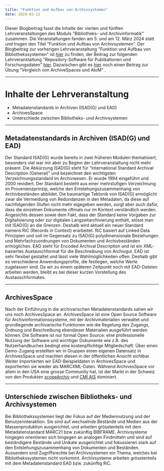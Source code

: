 ```yaml
---
title: "Funktion und Aufbau von Archivsystemen"
date: 2024-03-12
---
```

Dieser Blogbeitrag fasst die Inhalte der vierten und fünften Lehrveranstaltungen des Moduls "Bibliotheks- und Archivinformatik" zusammen. Die Veranstaltungen fanden am 5. und am 12. März 2024 statt und trugen den Titel "Funktion und Aufbau von Archivsystemen".
Der Blogbeitrag zur vorherigen Lehrveranstaltung "Funktion und Aufbau von Bibliothekssystemen" ist [hier](https://anna-staub.github.io/lerntagebuch_bain/2024/02/27/bibliothekssysteme.html) zu finden, der Beitrag zur folgenden Lehrveranstaltung "Repository-Software für Publikationen und Forschungsdaten" [hier](https://anna-staub.github.io/lerntagebuch_bain/2024/03/26/repo-software_fuer_publikationen_und_forschungsdaten.html).
Dazwischen gibt es [hier](https://anna-staub.github.io/lerntagebuch_bain/2024/03/12/vergleich_archivespace_atom.html) noch einen Beitrag zur Übung "Vergleich von ArchiveSpaces und AtoM" .

-----

# Inhalte der Lehrveranstaltung
-	Metadatenstandards in Archiven (ISAD(G) und EAD)
-	ArchivesSpace
-	Unterschiede zwischen Bibliotheks- und Archivsystemen

-----

## Metadatenstandards in Archiven (ISAD(G) und EAD)
Der Standard ISAD(G) wurde bereits in zwei früheren Modulen thematisiert, besonders viel war mir aber zu Beginn der Lehrveranstaltung nicht mehr präsent. Die Abkürzung ISAD(G) steht für "International Standard Archival Description (General)" und bezeichnet den wichtigsten Verzeichnungsstandard im Archivwesen. Er wurde 1994 eingeführt und 2000 revidiert. Der Standard besteht aus einer mehrstufigen Verzeichnung im Provenienzprinzip, welche den Entstehungszusammenhang von Archivbeständen abbildet. Die baumartige Tektonik von ISAD(G) ermöglicht zwar die Vermeidung von Redundanzen in den Metadaten, da diese auf nachfolgenden Stufen nicht mehr eigegeben werden, sorgt aber auch dafür, dass die einzelnen Dokumente oftmals nur im Kontext verständlich werden. Angesichts dessen sowie dem Fakt, dass der Standard keine Vorgaben zur Digitalisierung oder zur digitalen Langzeitarchivierung enthält, stösst man mit ISAD(G) an die Grenzen. Deshalb wird aktuell ein neuer Standard namens RiC (Records in Context) erarbeitet. RiC basiert auf Linked Data Prinzipien und soll im Gegensatz zu ISAD(G) polydimensionale Beziehungen und Mehrfachzuordnungen von Dokumenten und Archivbeständen ermöglichen. 
EAD steht für Encoded Archival Description und ist ein XML-basiertes Austauschformat für die Beschreibung von Archivgut. EAD ist sehr flexibel gestaltet und lässt viele Wahlmöglichkeiten offen. Deshalb gibt es verschiedene Anwendungsprofile, die festlegen, welche Werte zugelassen sind. Da wir zu einem späteren Zeitpunkt noch mit EAD-Dateien arbeiten werden, bleibt es bei dieser kurzen Vorstellung des Austauschformates.

-----

## ArchivesSpace
Nach der Einführung in die archivarischen Metadatenstandards sahen wir uns noch ArchivesSpace an. ArchivesSpace ist eine Open Source Software für Archivinformationssysteme, mit der Archivmaterialien verwaltet und grundlegende archivarische Funktionen wie die Regelung des Zugangs, Ordnung und Beschreibung ebendieser Materialien ausgeführt werden können. Die Software ist nur formal Open Source: eine professionelle Nutzung der Software und wichtiger Dokumente wie z.B. des Nutzerhandbuches bedingt eine kostenpflichtige Mitgliedschaft. Über einen Demo-Zugang erstellten wir in Gruppen einen eigenen Datensatz in ArchivesSpace und machten diesen in der öffentlichen Ansicht sichtbar. Weiter importierten wir EAD-Beispieldaten in ArchivesSpace und exportierten sie wieder als MARCXML-Daten. 
Während ArchivesSpace vor allem in den USA eine grosse Community hat, ist der Markt in der Schweiz von den Produkten [scopeArchiv](https://www.scope.ch/de/produkteuebersicht/scopearchiv/) und [CMI AIS](https://cmiag.ch/akten-management/archivierung/ais/) dominiert.

-----

## Unterschiede zwischen Bibliotheks- und Archivsystemen
Bei Bibliothekssystemen liegt der Fokus auf der Mediennutzung und der Benutzerinteraktion. Sie sind auf wechselnde Bestände und Medien aus der Massenproduktion ausgerichtet, und arbeiten grösstenteils mit dem Metadatenstandard MARC21 bzw zukünftig BIBFRAME. Archivsysteme hingegen orientieren sich hingegen an analogen Findmitteln und sind auf beständigere Bestände und Unikate ausgerichtet und fokussieren stark auf den Entstehungszusammenhang von Dokumenten und Beständen. Ausserdem sind Zugriffsrechte bei Archivsystemen ein Thema, welches bei Bibliothekssystemen nicht vorkommt. Archivsysteme arbeiten grösstenteils mit dem Metadatenstandard EAD bzw. zukünftig RiC.
